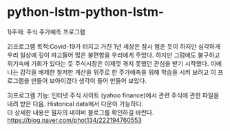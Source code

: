 # python-lstm-python-lstm-
1)주제: 주식 주가예측 프로그램  

2)프로그램 목적:Covid-19가 터지고 거진 1년 세상은 잠시 멈춘 듯이 하지만 심각하게 우리 일상에 깊이 파고들어 많은 불편함을 우리에게 주었다. 하지만 그럼에도 불구하고 위기속에 기회가 있다는 듯 주식시장은 이제껏 겪지 못했던 관심을 받기 시작했다. 이에 나는 감각을 배제한 철저한 계산을 위주로 한 주가예측을 위해 학습을 시켜 보려고 이 프로그램을 만들어 보아이겠다 생각이 들어 만들어 보았다.  

3)프로그램 기능: 인터넷 주식 사이트 (yahoo finance)에서 관련 주식에 관한 파일을 내려 받은 다음. Historical data에서 다운이 가능하다.  
더 상세한 내용은 필자의 네이버 블로그를 확인하길 바란다.  
https://blog.naver.com/phot134/222194760553
